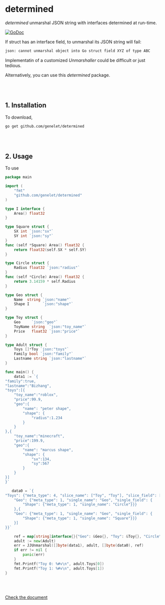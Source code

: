 # determined

_determined_ unmarshal JSON string with interfaces determined at run-time.

[![GoDoc](https://godoc.org/github.com/genelet/determined?status.svg)](https://godoc.org/github.com/genelet/determined)

If struct has an interface field, to unmarshal its JSON string
will fail:

```bash
json: cannot unmarshal object into Go struct field XYZ of type ABC
```

Implementatin of a customized _Unmarshaller_ could be difficult or just tedious.

Alternatively, you can use this _determined_ package.

<br /><br />
## 1. Installation

To download, 

```bash
go get github.com/genelet/determined
```

<br /><br />
## 2. Usage

To use

```go
package main

import (
	"fmt"
	"github.com/genelet/determined"
)

type I interface {
    Area() float32
}

type Square struct {
    SX int `json:"sx"`
    SY int `json:"sy"`
}
func (self *Square) Area() float32 {
    return float32(self.SX * self.SY)
}

type Circle struct {
    Radius float32 `json:"radius"`
}
func (self *Circle) Area() float32 {
    return 3.14159 * self.Radius
}

type Geo struct {
    Name  string `json:"name"`
    Shape I      `json:"shape"`
}

type Toy struct {
    Geo     `json:"geo"`
    ToyName string  `json:"toy_name"`
    Price   float32 `json:"price"`
}

type Adult struct {
    Toys []*Toy `json:"toys"`
    Family bool `json:"family"`
    Lastname string `json:"lastname"`
}

func main() {
	data1 := `{
"family":true,
"lastname":"Bizhang",
"toys":[{
    "toy_name":"roblox",
    "price":99.9,
    "geo":{
        "name": "peter shape",
        "shape": {
            "radius":1.234
        }
    }
},{
    "toy_name":"minecraft",
    "price":199.9,
    "geo":{
        "name": "marcus shape",
        "shape": {
            "sx":134,
            "sy":567
        }
    }
}]
}`

   data0 = `{
"Toys": {"meta_type": 4, "slice_name": ["Toy", "Toy"], "slice_field": [{
    "Geo": {"meta_type": 1, "single_name": "Geo", "single_field": {
        "Shape": {"meta_type": 1, "single_name": "Circle"}}}
    },{
    "Geo": {"meta_type": 1, "single_name": "Geo", "single_field": {
        "Shape": {"meta_type": 1, "single_name": "Square"}}}
    }]
}}`

	ref = map[string]interface{}{"Geo": &Geo{}, "Toy": &Toy{}, "Circle": &Circle{}, "Square": &Square{}}
    adult := new(Adult)
    err = JJUnmarshal([]byte(data1), adult, []byte(data0), ref)
	if err != nil {
		panic(err)
	}
	fmt.Printf("Toy 0: %#v\n", adult.Toys[0])
	fmt.Printf("Toy 1: %#v\n", adult.Toys[1])
}
```

	
<br /><br />

[Check the document](https://godoc.org/github.com/genelet/determined)
